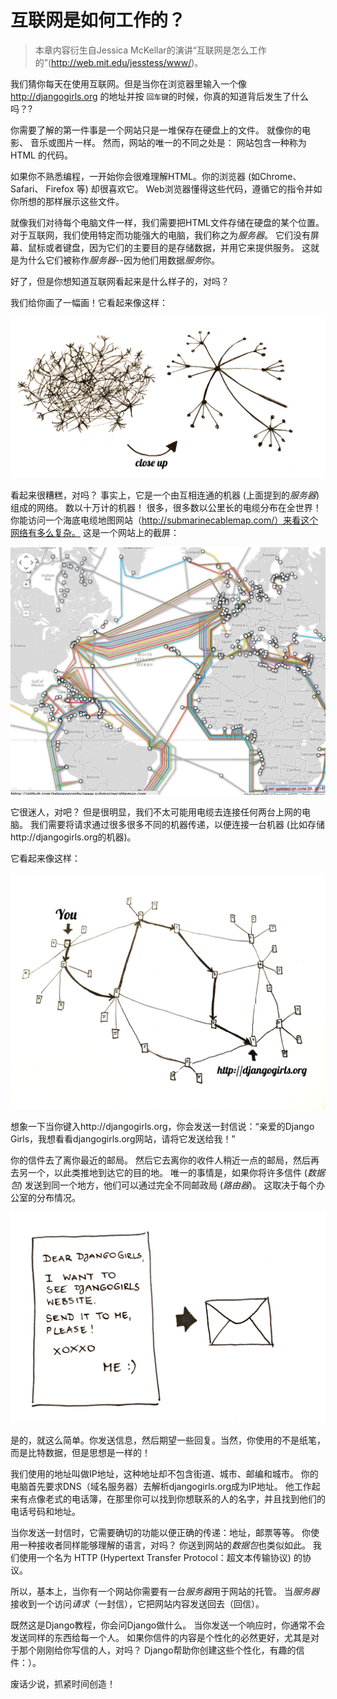 # 互联网是如何工作的？

> 本章内容衍生自Jessica McKellar的演讲“互联网是怎么工作的”(http://web.mit.edu/jesstess/www/)。

我们猜你每天在使用互联网。但是当你在浏览器里输入一个像 http://djangogirls.org 的地址并按 `回车键`的时候，你真的知道背后发生了什么吗？?

你需要了解的第一件事是一个网站只是一堆保存在硬盘上的文件。 就像你的电影、 音乐或图片一样。 然而，网站的唯一的不同之处是： 网站包含一种称为 HTML 的代码。

如果你不熟悉编程，一开始你会很难理解HTML。你的浏览器 (如Chrome、 Safari、 Firefox 等) 却很喜欢它。 Web浏览器懂得这些代码，遵循它的指令并如你所想的那样展示这些文件。

就像我们对待每个电脑文件一样，我们需要把HTML文件存储在硬盘的某个位置。 对于互联网，我们使用特定而功能强大的电脑，我们称之为*服务器*。 它们没有屏幕、鼠标或者键盘，因为它们的主要目的是存储数据，并用它来提供服务。 这就是为什么它们被称作*服务器*--因为他们用数据*服务*你。

好了，但是你想知道互联网看起来是什么样子的，对吗？

我们给你画了一幅画！它看起来像这样：

![图1.1][1]

 [1]: images/internet_1.png

看起来很糟糕，对吗？ 事实上，它是一个由互相连通的机器 (上面提到的*服务器*) 组成的网络。 数以十万计的机器！ 很多，很多数以公里长的电缆分布在全世界！ 你能访问一个海底电缆地图网站（http://submarinecablemap.com/）来看这个网络有多么复杂。 这是一个网站上的截屏：

![图1.2][2]

 [2]: images/internet_3.png

它很迷人，对吧？ 但是很明显，我们不太可能用电缆去连接任何两台上网的电脑。 我们需要将请求通过很多很多不同的机器传递，以便连接一台机器 (比如存储http://djangogirls.org的机器)。

它看起来像这样：

![图1.3][3]

 [3]: images/internet_2.png

想象一下当你键入http://djangogirls.org，你会发送一封信说：“亲爱的Django Girls，我想看看djangogirls.org网站，请将它发送给我！”

你的信件去了离你最近的邮局。 然后它去离你的收件人稍近一点的邮局，然后再去另一个，以此类推地到达它的目的地。 唯一的事情是，如果你将许多信件 (*数据包*) 发送到同一个地方，他们可以通过完全不同邮政局 (*路由器*)。 这取决于每个办公室的分布情况。

![图1.4][4]

 [4]: images/internet_4.png

是的，就这么简单。你发送信息，然后期望一些回复。当然，你使用的不是纸笔，而是比特数据，但是思想是一样的！

我们使用的地址叫做IP地址，这种地址却不包含街道、城市、邮编和城市。 你的电脑首先要求DNS（域名服务器）去解析djangogirls.org成为IP地址。 他工作起来有点像老式的电话簿，在那里你可以找到你想联系的人的名字，并且找到他们的电话号码和地址。

当你发送一封信时，它需要确切的功能以便正确的传递：地址，邮票等等。 你使用一种接收者同样能够理解的语言，对吗？ 你送到网站的*数据包*也类似如此。 我们使用一个名为 HTTP (Hypertext Transfer Protocol：超文本传输协议) 的协议。

所以，基本上，当你有一个网站你需要有一台*服务器*用于网站的托管。 当*服务器*接收到一个访问*请求*（一封信），它把网站内容发送回去（回信）。

既然这是Django教程，你会问Django做什么。 当你发送一个响应时，你通常不会发送同样的东西给每一个人。 如果你信件的内容是个性化的必然更好，尤其是对于那个刚刚给你写信的人，对吗？ Django帮助你创建这些个性化，有趣的信件：）。

废话少说，抓紧时间创造！